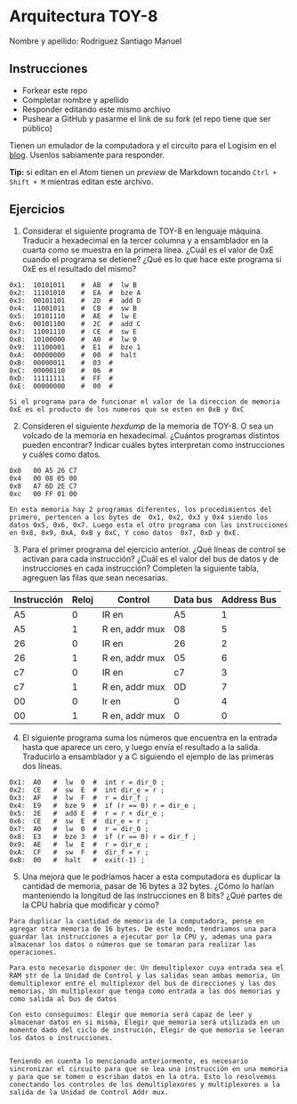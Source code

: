 # Arquitectura TOY-8

Nombre y apellido: Rodriguez Santiago Manuel

## Instrucciones

- Forkear este repo
- Completar nombre y apellido
- Responder editando este mismo archivo
- Pushear a GitHub y pasarme el link de su fork (el repo tiene que ser público)


Tienen un emulador de la computadora y el circuito para el Logisim en el [blog](https://la35.net/orga/emulador.html). Usenlos sabiamente para responder.

**Tip:** si editan en el Atom tienen un _preview_ de Markdown tocando `Ctrl + Shift + M` mientras editan este archivo.
## Ejercicios

1. Considerar el siguiente programa de TOY-8 en lenguaje máquina. Traducir a hexadecimal en la tercer columna y a ensamblador en la cuarta como se muestra en la primera línea. ¿Cuál es el valor de 0xE cuando el programa se detiene? ¿Qué es lo que hace este programa si 0xE es el resultado del mismo?

```
0x1:  10101011    #  AB  #  lw B
0x2:  11101010    #  EA  #  bze A
0x3:  00101101    #  2D  #  add D
0x4:  11001011    #  CB  #  sw B
0x5:  10101110    #  AE  #  lw E
0x6:  00101100    #  2C  #  add C
0x7:  11001110    #  CE  #  sw E
0x8:  10100000    #  A0  #  lw 0
0x9:  11100001    #  E1  #  bze 1
0xA:  00000000    #  00  #  halt
0xB:  00000011    #  03  #   
0xC:  00000110    #  06  #   
0xD:  11111111    #  FF  #  
0xE:  00000000    #  00  #
```


``Si el programa para de funcionar el valor de la direccion de memoria 0xE es el producto de los numeros que se esten en 0xB y 0xC ``

2. Consideren el siguiente _hexdump_ de la memoria de TOY-8. O sea un volcado de la memoria en hexadecimal. ¿Cuántos programas distintos pueden encontrar? Indicar cuáles bytes interpretan como instrucciones y cuáles como datos.

```
0x0   00 A5 26 C7
0x4   00 08 05 00
0x8   A7 6D 2E C7
0xc   00 FF 01 00
```
`` En esta memoria hay 2 programas diferentes, los procedimientos del primero, pertencen a los bytes de  0x1, 0x2, 0x3 y 0x4 siendo los datos 0x5, 0x6, 0x7. Luego esta el otro programa con las instrucciones en 0x8, 0x9, 0xA, 0xB y 0xC, Y como datos  0x7, 0xD y 0xE.  ``

3. Para el primer programa del ejercicio anterior. ¿Qué líneas de control se activan para cada instrucción? ¿Cuál es el valor del bus de datos y de instrucciones en cada instrucción? Completen la siguiente tabla, agreguen las filas que sean necesarias.


|Instrucción|Reloj|Control|Data bus|Address Bus|
|---|---|--------------|---|---|
|A5 |0  |IR en         |A5 |1  |
|A5 |1  |R en, addr mux|08 |5  |
|26 |0  |IR en         |26 |2  |
|26 |1  |R en, addr mux|05 |6  |
|c7 |0  |IR en         |c7 |3  |
|c7 |1  |R en, addr mux|0D |7  |
|00 |0  |Ir en         |0  |4  |
|00 |1  |R en, addr mux|0  |0  |  


4. El siguiente programa suma los números que encuentra en la entrada hasta que aparece un cero, y luego envía el resultado a la salida. Traducirlo a ensamblador y a C siguiendo el ejemplo de las primeras dos líneas.

```
0x1:  A0   #  lw  0  #  int r = dir_0 ;
0x2:  CE   #  sw  E  #  int dir_e = r ;
0x3:  AF   #  lw  F  #  r = dir_f ;
0x4:  E9   #  bze 9  #  if (r == 0) r = dir_e ;
0x5:  2E   #  add E  #  r = r + dir_e ;
0x6:  CE   #  sw  E  #  dir_e = r ;
0x7:  A0   #  lw  0  #  r = dir_0 ;
0x8:  E3   #  bze 3  #  if (r == 0) r = dir_f ;
0x9:  AE   #  lw  E  #  r = dir_e ;
0xA:  CF   #  sw  F  #  dir_f = r ;  
0xB:  00   #  halt   #  exit(-1) ;
```

5. Una mejora que le podríamos hacer a esta computadora es duplicar la cantidad de memoria, pasar de 16 bytes a 32 bytes. ¿Cómo lo harían manteniendo la longitud de las instrucciones en 8 bits? ¿Qué partes de la CPU habría que modificar y cómo?


```
Para duplicar la cantidad de memoria de la computadora, pense en agregar otra memoria de 16 bytes. De este modo, tendriamos una para guardar las instrucciones a ejecutar por la CPU y, ademas una para almacenar los datos o números que se tomaran para realizar las operaciones.

Para esto necesario disponer de: Un demultiplexor cuya entrada sea el RAM str de la Unidad de Control y las salidas sean ambas memoria, Un demultiplexor entre el multiplexor del bus de direcciones y las dos memorias, Un multiplexor que tenga como entrada a las dos memorias y como salida al bus de datos

Con esto conseguimos: Elegir que memoria será capaz de leer y almacenar datos en si misma, Elegir que memoria será utilizada en un momento dado del ciclo de instrución, Elegir de que memoria se leeran los datos o instrucciones.


Teniendo en cuenta lo mencionado anteriormente, es necesario sincronizar el circuito para que se lea una instrucción en una memoria y para que se tomen o escriban datos en la otra. Esto lo resolvemos conectando los controles de los demultiplexores y multiplexores a la salida de la Unidad de Control Addr mux.

```
